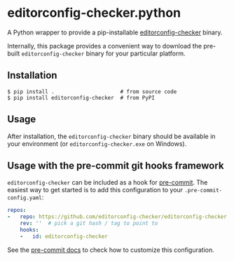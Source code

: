 # editorconfig-checker.python
A Python wrapper to provide a pip-installable [editorconfig-checker](https://github.com/editorconfig-checker/editorconfig-checker) binary.

Internally, this package provides a convenient way to download the pre-built `editorconfig-checker` binary for your particular platform.


## Installation
```
$ pip install .                     # from source code
$ pip install editorconfig-checker  # from PyPI
```


## Usage
After installation, the `editorconfig-checker` binary should be available in your environment
(or `editorconfig-checker.exe` on Windows).


## Usage with the pre-commit git hooks framework
`editorconfig-checker` can be included as a hook for [pre-commit](https://pre-commit.com/).
The easiest way to get started is to add this configuration to your `.pre-commit-config.yaml`:

```yaml
repos:
-   repo: https://github.com/editorconfig-checker/editorconfig-checker.python
    rev: ''  # pick a git hash / tag to point to
    hooks:
    -   id: editorconfig-checker
```

See the [pre-commit docs](https://pre-commit.com/#pre-commit-configyaml---hooks) to check how to customize this configuration.
